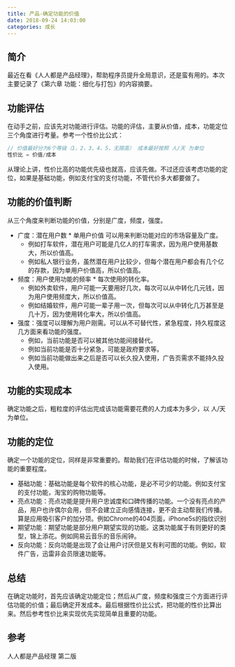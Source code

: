 ```yaml
---
title: 产品-确定功能的价值
date: 2018-09-24 14:03:00
categories: 成长
---
```


## 简介

最近在看《人人都是产品经理》，帮助程序员提升全局意识，还是蛮有用的。本次主要记录了《第六章 功能：细化与打包》的内容摘要。

## 功能评估

在动手之前，应该先对功能进行评估。功能的评估，主要从价值，成本，功能定位三个角度进行考量。参考一个性价比公式：

```java
// 价值最好分为6个等级（1，2，3，4，5，无限高） 成本最好按照 人/天 为单位
性价比 = 价值/成本
```

从理论上讲，性价比高的功能优先级也就高，应该先做。不过还应该考虑功能的定位，如果是基础功能，例如支付宝的支付功能，不管代价多大都要做了。

## 功能的价值判断

从三个角度来判断功能的价值，分别是广度，频度，强度。

- 广度：潜在用户数 * 单用户价值 可以用来判断功能对应的市场容量及广度。
    - 例如打车软件，潜在用户可能是几亿人的打车需求，因为用户使用基数大，所以价值高。
    - 例如私人银行业务，虽然潜在用户比较少，但每个潜在用户都会有几个亿的存款，因为单用户价值高，所以价值高。
- 频度：用户使用功能的频率 * 每次使用的转化率。
    - 例如外卖软件，用户可能一天要用好几次，每次可以从中转化几元钱，因为用户使用频度大，所以价值高。
    - 例如结婚软件，用户可能一辈子用一次，但每次可以从中转化几万甚至是几十万，因为使用转化率大，所以价值高。
- 强度：强度可以理解为用户刚需。可以从不可替代性，紧急程度，持久程度这几方面来看功能的强度。
    - 例如，当前功能是否可以被其他功能间接替代。
    - 例如当前功能是否十分紧急，可能是政府要求等。
    - 例如当前功能做出来之后是否可以长久投入使用，广告页需求不能持久投入使用。

## 功能的实现成本

确定功能之后，粗粒度的评估出完成该功能需要花费的人力成本为多少，以 人/天 为单位。

## 功能的定位

确定一个功能的定位，同样是非常重要的。帮助我们在评估功能的时候，了解该功能的重要程度。

- 基础功能：基础功能是每个软件的核心功能，是必不可少的功能。例如支付宝的支付功能，淘宝的购物功能等。
- 亮点功能：亮点功能是提升用户忠诚度和口碑传播的功能。一个没有亮点的产品，用户也许偶尔会用，但不会建立正向感情连接，更不会主动帮我们传播。算是应用吸引客户的加分项。例如Chrome的404页面，iPhone5s的指纹识别
- 期望功能：期望功能是部分用户期望实现的功能。这类功能属于有则更好的类型，锦上添花。例如网易云音乐的音乐闹钟。
- 反向功能：反向功能是出现了会让用户讨厌但是又有利可图的功能。例如，软件广告，迅雷非会员限速功能等。

## 总结

在确定功能时，首先应该确定功能定位；然后从广度，频度和强度三个方面进行评估功能的价值；最后确定开发成本。最后根据性价比公式，把功能的性价比算出来。然后参考性价比来实现优先实现简单且重要的功能。

## 参考

人人都是产品经理 第二版